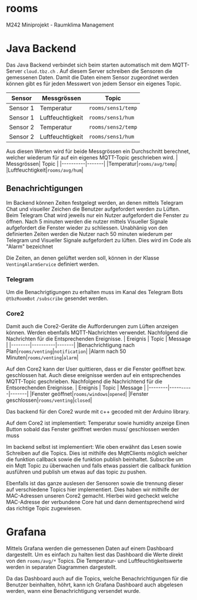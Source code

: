 # rooms
M242 Miniprojekt - Raumklima Management


# Java Backend

Das Java Backend verbindet sich beim starten automatisch mit dem MQTT-Server `cloud.tbz.ch` . Auf diesem Server schreiben die Sensoren die gemessenen Daten. Damit die Daten einem Sensor zugeordnet werden können gibt es für jeden Messwert von jedem Sensor ein eigenes Topic.

| Sensor | Messgrössen | Topic |
|--------|----------|-------|
|Sensor 1|Temperatur|`rooms/sens1/temp`|
|Sensor 1|Luftfeuchtigkeit|`rooms/sens1/hum`|
|Sensor 2|Temperatur|`rooms/sens2/temp`|
|Sensor 2|Luftfeuchtigkeit|`rooms/sens1/hum`|

Aus diesen Werten wird für beide Messgrössen ein Durchschnitt berechnet, welcher wiederum für auf ein eigenes MQTT-Topic geschrieben wird. 
| Messgrössen| Topic |
|----------|-------|
|Temperatur|`rooms/avg/temp`|
|Luftfeuchtigkeit|`rooms/avg/hum`|

## Benachrichtigungen
Im Backend können Zeiten festgelegt werden, an denen mittels Telegram Chat und visueller Zeichen die Benutzer  aufgefordert werden zu Lüften. Beim Telegram Chat wird jeweils nur ein Nutzer aufgefordert die Fenster zu öffnen. Nach 5 minuten werden die nutzer mittels Visueller Signale aufgefordert die Fenster wieder zu schliessen. 
Unabhänig von den definierten Zeiten werden die Nutzer nach 50 minuten wiederum per Telegram und Visueller Signale aufgefordert zu lüften. Dies wird im Code als "Alarm" bezeichnet

Die Zeiten, an denen gelüftet werden soll, können in der Klasse `VentingAlarmService` definiert werden. 

### Telegram
Um die Benachrigtigungen zu erhalten muss im Kanal des Telegram Bots `@tbzRoomBot` `/subscribe` gesendet werden. 

### Core2
Damit auch die Core2-Geräte die Aufforderungen zum Lüften anzeigen können. Werden ebenfalls MQTT-Nachrichten verwendet. Nachfolgend die Nachrichten für die Entsprechenden Ereignisse.
| Ereignis | Topic | Message |
|--------|----------|-------|
|Benachrichtigung nach Plan|`rooms/venting`|`notification`|
|Alarm nach 50 Minuten|`rooms/venting`|`alarm`|

Auf den Core2 kann der User quittieren, dass er die Fenster geöffnet bzw. geschlossen hat. Auch diese ereignisse werden auf ein entsprechendes MQTT-Topic geschrieben. Nachfolgend die Nachrichtend für die Entsorechenden Ereignisse.
| Ereignis | Topic | Message |
|--------|----------|-------|
|Fenster geöffnet|`rooms/windows`|`opened`|
|Fenster geschlossen|`rooms/venting`|`closed`|

Das backend für den Core2 wurde mit c++ gecoded mit der Arduino library. 

Auf dem Core2 ist implementiert:
Temperatur sowie humidity anzeige
Einen Button sobald das Fenster geöffnet werden muss/ geschlossen werden muss

Im backend selbst ist implementiert:
Wie oben erwähnt das Lesen sowie Schreiben auf die Topics.
Dies ist mithilfe des MqttClients möglich welcher die funktion callback sowie die funktion publish beinhaltet. Subscribe um ein Mqtt Topic zu überwachen und falls etwas passiert die callback funktion ausführen und publish um etwas auf das topic zu pushen.

Ebenfalls ist das ganze auslesen der Sensoren sowie die trennung dieser auf verschiedene Topics hier implementiert. Dies haben wir mithilfe der MAC-Adressen unseren Core2 gemacht. Hierbei wird gecheckt welche MAC-Adresse der verbundene Core hat und dann dementsprechend wird das richtige Topic zugewiesen.


# Grafana

Mittels Grafana werden die gemessenen Daten auf einem Dashboard dargestellt. Um es einfach zu halten liest das Dashboard die Werte direkt von den `rooms/avg/*`   Topics. Die Temperatur- und Luftfeuchtigkeitswerte werden in separaten Diagrammen dargestellt.

Da das Dashboard auch auf die Topics, welche Benachrichtigungen für die Benutzer beinhalten, höhrt, kann ich Grafana Dashboard auch abgelesen werden, wann eine Benachrichtigung versendet wurde.

